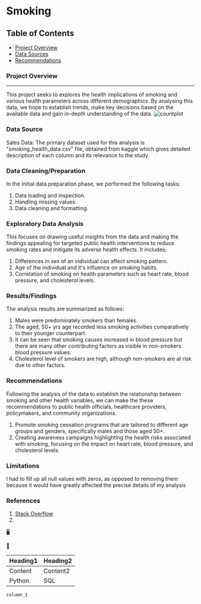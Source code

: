 # Smoking

## Table of Contents

- [Project Overview](#project-overview)
- [Data Sources](#data-sources)
- [Recommendations](#recommendations)

### Project Overview
---

This project seeks to explores the health implications of smoking and various health parameters across different demographics. By analysing this data, we hope to establish trends, make key decisions based on the available data and gain in-depth understanding of the data.
![countplot](https://github.com/Farouk-Muda/Smoking/assets/166823237/ca46ef7b-bb47-49d8-81e2-502b14f30ffa)


### Data Source

Sales Data: The primary dataset used for this analysis is "smoking_health_data.csv" file, obtained from kaggle which gives detailed description of each column and its relevance to the study.

### Data Cleaning/Preparation

In the initial data preparation phase, we performed the following tasks:
1. Data loading and inspection.
2. Handling missing values.
3. Data cleaning and formatting.

### Exploratory Data Analysis

This focuses on drawing useful insights from the data and making the findings appealing for targeted public health interventions to reduce smoking rates and mitigate its adverse health effects. It includes;
1. Differences in sex of an individual can affect smoking pattern.
2. Age of the individual and it's influence on smoking habits.
3. Correlation of smoking on health parameters such as heart rate, blood pressure, and cholesterol levels.


### Results/Findings

The analysis results are summarized as follows:
1. Males were predominately smokers than females.
2. The aged, 50+ yrs age recorded less smoking activities comparatively to their younger counterpart.
3. It can be seen that smoking causes increased in blood pressure but there are many other contributing factors as visible in non-smokers blood pressure values. 
4. Cholesterol level of smokers are high, although non-smokers are at risk due to other factors.


### Recommendations

Following the analysis of the data to establish the relationship between smoking and other health variables, we can make the these recommendations to public health officials, healthcare providers, policymakers, and community organizations.
1. Promote smoking cessation programs that are tailored to different age groups and genders, specifically males and those aged 50+.
2. Creating awareness campaigns highlighting the health risks associated with smoking, focusing on the impact on heart rate, blood pressure, and cholesterol levels.


### Limitations

I had to fill up all null values with zeros, as opposed to removing them because it would have greatly affected the precise details of my analysis

### References

1. [Stack Overflow](https://stack.com)
2. 


🖥️

🥰

|Heading1|Heading2|
|--------|--------|
|Content|Content2|
|Python|SQL|

`column_1`
